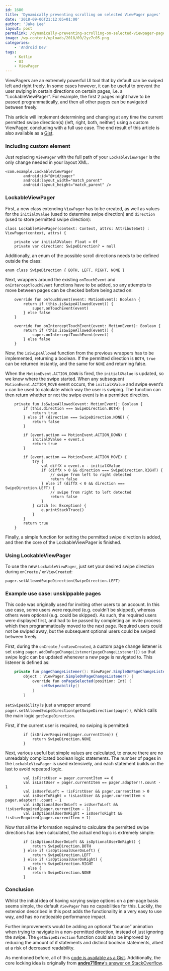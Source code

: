 ```yaml
---
id: 1680
title: 'Dynamically preventing scrolling on selected ViewPager pages'
date: '2018-09-06T21:12:05+01:00'
author: 'Jake Lee'
layout: post
permalink: /dynamically-preventing-scrolling-on-selected-viewpager-pages/
image: /wp-content/uploads/2018/09/2yz7c05.png
categories:
    - 'Android Dev'
tags:
    - Kotlin
    - UI
    - ViewPager
---
```


ViewPagers are an extremely powerful UI tool that by default can be swiped left and right freely. In some cases however, it can be useful to prevent the user swiping in certain directions on certain pages, i.e. a “LockableViewPager”. For example, the first 2 pages might have to be passed programmatically, and then all other pages can be navigated between freely.

This article will implement determining and changing at any time the current permitted swipe direction(s) (left, right, both, neither) using a custom ViewPager, concluding with a full use case. The end result of this article is also available as a [Gist](https://gist.github.com/JakeSteam/d69275118bd47984e94ee40d00aee219).

### Including custom element

Just replacing `ViewPager` with the full path of your `LockableViewPager` is the only change needed in your layout XML.

```
<com.example.LockableViewPager
        android:id="@+id/pager"
        android:layout_width="match_parent"
        android:layout_height="match_parent" />
```

### LockableViewPager

First, a new class extending `ViewPager` has to be created, as well as values for the `initialXValue` (used to determine swipe direction) and `direction` (used to store permitted swipe direction):

```
class LockableViewPager(context: Context, attrs: AttributeSet) : ViewPager(context, attrs) {

    private var initialXValue: Float = 0f
    private var direction: SwipeDirection? = null
```

Additionally, an enum of the possible scroll directions needs to be defined outside the class:

```
enum class SwipeDirection { BOTH, LEFT, RIGHT, NONE }
```

Next, wrappers around the existing `onTouchEvent` and `onInterceptTouchEvent` functions have to be added, so any attempts to move between pages can be checked before being acted on:

```
    override fun onTouchEvent(event: MotionEvent): Boolean {
        return if (this.isSwipeAllowed(event)) {
            super.onTouchEvent(event)
        } else false
    }

    override fun onInterceptTouchEvent(event: MotionEvent): Boolean {
        return if (this.isSwipeAllowed(event)) {
            super.onInterceptTouchEvent(event)
        } else false
    }
```

Now, the `isSwipeAllowed` function from the previous wrappers has to be implemented, returning a boolean. If the permitted direction is `BOTH`, `true` can be returned instantly, and the same for `NONE` and returning false.

When the `MotionEvent.ACTION_DOWN` is fired, the `initialXValue` is updated, so we know where the swipe started. When any subsequent `MotionEvent.ACTION_MOVE` event occurs, the `initialXValue` and swipe event’s `x` can be used to calculate which way the user is swiping. The function can then return whether or not the swipe event is in a permitted direction.

```
    private fun isSwipeAllowed(event: MotionEvent): Boolean {
        if (this.direction === SwipeDirection.BOTH) {
            return true
        } else if (direction === SwipeDirection.NONE) {
            return false
        }

        if (event.action == MotionEvent.ACTION_DOWN) {
            initialXValue = event.x
            return true
        }

        if (event.action == MotionEvent.ACTION_MOVE) {
            try {
                val diffX = event.x - initialXValue
                if (diffX > 0 && direction === SwipeDirection.RIGHT) {
                    // swipe from left to right detected
                    return false
                } else if (diffX < 0 && direction === SwipeDirection.LEFT) {
                    // swipe from right to left detected
                    return false
                }
            } catch (e: Exception) {
                e.printStackTrace()
            }
        }
        return true
    }
```

Finally, a simple function for setting the permitted swipe direction is added, and then the core of the LockableViewPager is finished.

### Using LockableViewPager

To use the new `LockableViewPager`, just set your desired swipe direction during `onCreate` / `onViewCreated`:

```
pager.setAllowedSwipeDirection(SwipeDirection.LEFT)
```

### Example use case: unskippable pages

This code was originally used for inviting other users to an account. In this use case, some users were required (e.g. couldn’t be skipped), whereas others were optional (e.g. could be skipped). As such, the required users were displayed first, and had to be passed by completing an invite process which then programmatically moved to the next page. Required users could not be swiped away, but the subsequent optional users could be swiped between freely.

First, during the `onCreate` / `onViewCreated`, a custom page change listener is set using `pager.addOnPageChangeListener(pageChangeListener())` so that swipe logic can be updated whenever a new page is navigated to. This listener is defined as:

```java
    private fun pageChangeListener(): ViewPager.SimpleOnPageChangeListener =
        object : ViewPager.SimpleOnPageChangeListener() {
            override fun onPageSelected(position: Int) {
                setSwipeability()
            }
        }
```

`setSwipeability` is just a wrapper around `pager.setAllowedSwipeDirection(getSwipeDirection(pager))`, which calls the main logic `getSwipeDirection`.

First, if the current user is required, no swiping is permitted:

```
        if (isDriverRequired(pager.currentItem)) {
            return SwipeDirection.NONE
        }
```

Next, various useful but simple values are calculated, to ensure there are no unreadably complicated boolean logic statements. The number of pages in the `LockableViewPager` is used extensively, and each statement builds on the last to avoid repeated logic.

```
        val isFirstUser = pager.currentItem == 0
        val isLastUser = pager.currentItem == pager.adapter!!.count - 1
        val isUserToLeft = !isFirstUser && pager.currentItem > 0
        val isUserToRight = !isLastUser && pager.currentItem < pager.adapter!!.count - 1
        val isOptionalUserOnLeft = isUserToLeft && !isUserRequired(pager.currentItem - 1)
        val isOptionalUserOnRight = isUserToRight && !isUserRequired(pager.currentItem + 1)
```

Now that all the information required to calculate the permitted swipe directions has been calculated, the actual end logic is extremely simple:

```
        if (isOptionalUserOnLeft && isOptionalUserOnRight) {
            return SwipeDirection.BOTH
        } else if (isOptionalUserOnLeft) {
            return SwipeDirection.LEFT
        } else if (isOptionalUserOnRight) {
            return SwipeDirection.RIGHT
        } else {
            return SwipeDirection.NONE
        }
```

### Conclusion

Whilst the initial idea of having varying swipe options on a per-page basis seems simple, the default `ViewPager` has no capabilities for this. Luckily, the extension described in this post adds the functionality in a very easy to use way, and has no noticeable performance impact.

Further improvements would be adding an optional “bounce” animation when trying to navigate in a non-permitted direction, instead of just ignoring the swipe. The `getSwipeDirection` function could also be improved by reducing the amount of if statements and distinct boolean statements, albeit at a risk of decreased readability.

As mentioned before, all of this [code is available as a Gist](https://gist.github.com/JakeSteam/d69275118bd47984e94ee40d00aee219). Additionally, the core locking idea is originally from [**andre719mv**‘s answer on StackOverflow](https://stackoverflow.com/a/34076649/608312).